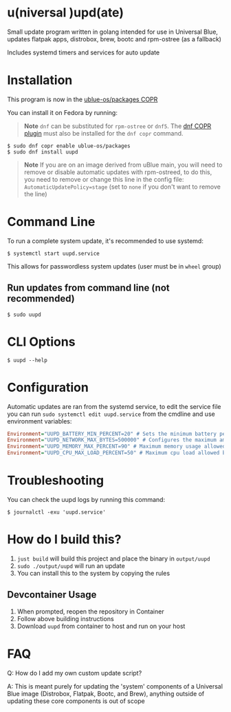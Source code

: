 # u(niversal )upd(ate) 

Small update program written in golang intended for use in Universal Blue, updates flatpak apps, distrobox, brew, bootc and rpm-ostree (as a fallback)

Includes systemd timers and services for auto update

# Installation

This program is now in the [ublue-os/packages COPR](https://copr.fedorainfracloud.org/coprs/ublue-os/packages/)

You can install it on Fedora by running:

> **Note**
> `dnf` can be substituted for `rpm-ostree` or `dnf5`. The [dnf COPR plugin](https://dnf-plugins-core.readthedocs.io/en/latest/copr.html) must also be installed for the `dnf copr` command.

```
$ sudo dnf copr enable ublue-os/packages
$ sudo dnf install uupd
```

> **Note**
> If you are on an image derived from uBlue main, you will need to remove or disable automatic updates with rpm-ostreed, to do this, you need to remove or change this line in the config file: `AutomaticUpdatePolicy=stage` (set to `none` if you don't want to remove the line)


# Command Line

To run a complete system update, it's recommended to use systemd:

```
$ systemctl start uupd.service
```

This allows for passwordless system updates (user must be in `wheel` group)


## Run updates from command line (not recommended)

```
$ sudo uupd
```

# CLI Options

```
$ uupd --help
```

# Configuration

Automatic updates are ran from the systemd service, to edit the service file you can run `sudo systemctl edit uupd.service` from the cmdline and use environment variables:

```ini
Environment="UUPD_BATTERY_MIN_PERCENT=20" # Sets the minimum battery percentage required for the update process
Environment="UUPD_NETWORK_MAX_BYTES=500000" # Configures the maximum amount of bytes received allowed before check fails
Environment="UUPD_MEMORY_MAX_PERCENT=90" # Maximum memory usage allowed before check fails
Environment="UUPD_CPU_MAX_LOAD_PERCENT=50" # Maximum cpu load allowed before check fails
```

# Troubleshooting

You can check the uupd logs by running this command:
```
$ journalctl -exu 'uupd.service'
```

# How do I build this?

1. `just build` will build this project and place the binary in `output/uupd`
1. `sudo ./output/uupd` will run an update
1. You can install this to the system by copying the rules

##  Devcontainer Usage
  1. When prompted, reopen the repository in Container
  2. Follow above building instructions
  3. Download `uupd` from container to host and run on your host

# FAQ

Q: How do I add my own custom update script?

A: This is meant purely for updating the 'system' components of a Universal Blue image (Distrobox, Flatpak, Bootc, and Brew), anything outside of updating these core components is out of scope
